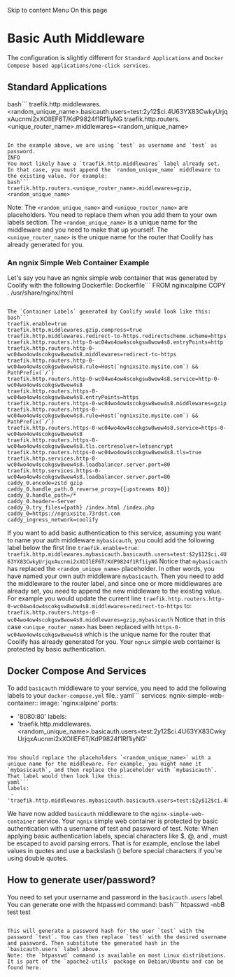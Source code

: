 Skip to content
Menu
On this page
# Basic Auth Middleware ​
The configuration is slightly different for `Standard Applications` and `Docker Compose based applications/one-click services`.
## Standard Applications ​
bash```
traefik.http.middlewares.<random_unique_name>.basicauth.users=test:$2y$12$ci.4U63YX83CwkyUrjqxAucnmi2xXOIlEF6T/KdP9824f1Rf1iyNG
traefik.http.routers.<unique_router_name>.middlewares=<random_unique_name>
```

In the example above, we are using `test` as username and `test` as password.
INFO
You most likely have a `traefik.http.middlewares` label already set. In that case, you must append the `random_unique_name` middleware to the existing value. For example:
bash```
traefik.http.routers.<unique_router_name>.middlewares=gzip,<random_unique_name>
```

Note: The `<random_unique_name>` and `<unique_router_name>` are placeholders. You need to replace them when you add them to your own labels section. The `<random_unique_name>` is a unique name for the middleware and you need to make that up yourself. The `<unique_router_name>` is the unique name for the router that Coolify has already generated for you.
### An ngnix Simple Web Container Example ​
Let's say you have an ngnix simple web container that was generated by Coolify with the following Dockerfile:
Dockerfile```
FROM nginx:alpine
COPY . /usr/share/nginx/html
```

The `Container Labels` generated by Coolify would look like this:
bash```
traefik.enable=true
traefik.http.middlewares.gzip.compress=true
traefik.http.middlewares.redirect-to-https.redirectscheme.scheme=https
traefik.http.routers.http-0-wc04wo4ow4scokgsw8wow4s8.entryPoints=http
traefik.http.routers.http-0-wc04wo4ow4scokgsw8wow4s8.middlewares=redirect-to-https
traefik.http.routers.http-0-wc04wo4ow4scokgsw8wow4s8.rule=Host(`ngnixsite.mysite.com`) && PathPrefix(`/`)
traefik.http.routers.http-0-wc04wo4ow4scokgsw8wow4s8.service=http-0-wc04wo4ow4scokgsw8wow4s8
traefik.http.routers.https-0-wc04wo4ow4scokgsw8wow4s8.entryPoints=https
traefik.http.routers.https-0-wc04wo4ow4scokgsw8wow4s8.middlewares=gzip
traefik.http.routers.https-0-wc04wo4ow4scokgsw8wow4s8.rule=Host(`ngnixsite.mysite.com`) && PathPrefix(`/`)
traefik.http.routers.https-0-wc04wo4ow4scokgsw8wow4s8.service=https-0-wc04wo4ow4scokgsw8wow4s8
traefik.http.routers.https-0-wc04wo4ow4scokgsw8wow4s8.tls.certresolver=letsencrypt
traefik.http.routers.https-0-wc04wo4ow4scokgsw8wow4s8.tls=true
traefik.http.services.http-0-wc04wo4ow4scokgsw8wow4s8.loadbalancer.server.port=80
traefik.http.services.https-0-wc04wo4ow4scokgsw8wow4s8.loadbalancer.server.port=80
caddy_0.encode=zstd gzip
caddy_0.handle_path.0_reverse_proxy={{upstreams 80}}
caddy_0.handle_path=/*
caddy_0.header=-Server
caddy_0.try_files={path} /index.html /index.php
caddy_0=https://ngnixsite.73rdst.com
caddy_ingress_network=coolify
```

If you want to add basic authentication to this service, assuming you want to name your auth middleware `mybasicauth`, you could add the following label below the first line `traefik.enable=true`:
`traefik.http.middlewares.mybasicauth.basicauth.users=test:$2y$12$ci.4U63YX83CwkyUrjqxAucnmi2xXOIlEF6T/KdP9824f1Rf1iyNG`
Notice that `mybasicauth` has replaced the `<random_unique_name>` placeholder. In other words, you have named your own auth middleware `mybasicauth`.
Then you need to add the middleware to the router label, and since one or more middlewares are already set, you need to append the new middleware to the existing value.
For example you would update the current line
`traefik.http.routers.http-0-wc04wo4ow4scokgsw8wow4s8.middlewares=redirect-to-https`
to:
`traefik.http.routers.https-0-wc04wo4ow4scokgsw8wow4s8.middlewares=gzip,mybasicauth`
Notice that in this case `<unique_router_name>` has been replaced with `https-0-wc04wo4ow4scokgsw8wow4s8` which is the unique name for the router that Coolify has already generated for you.
Your `ngnix` simple web container is protected by basic authentication.
## Docker Compose And Services ​
To add `basicauth` middleware to your service, you need to add the following labels to your `docker-compose.yml` file.:
yaml```
services:
 ngnix-simple-web-container::
  image: 'nginx:alpine'
  ports:
   - '8080:80'
  labels:
   - 'traefik.http.middlewares.<random_unique_name>.basicauth.users=test:$2y$12$ci.4U63YX83CwkyUrjqxAucnmi2xXOIlEF6T/KdP9824f1Rf1iyNG'
```

You should replace the placeholders `<random_unique_name>` with a unique name for the middleware. For example, you might name it `mybasicauth`, and then replace the placeholder with `mybasicauth`. That label would then look like this:
yaml```
labels:
 - 'traefik.http.middlewares.mybasicauth.basicauth.users=test:$2y$12$ci.4U63YX83CwkyUrjqxAucnmi2xXOIlEF6T/KdP9824f1Rf1iyNG'
```

We have now added `basicauth` middleware to the `nginx-simple-web-container` service.
Your `ngnix` simple web container is protected by basic authentication with a username of test and password of test.
Note: When applying basic authentication labels, special characters like $, @, and , must be escaped to avoid parsing errors. That is for example, enclose the label values in quotes and use a backslash () before special characters if you're using double quotes.
## How to generate user/password? ​
You need to set your username and password in the `basicauth.users` label.
You can generate one with the htpasswd command:
bash```
htpasswd -nbB test test
```

This will generate a password hash for the user `test` with the password `test`. You can then replace `test` with the desired username and password. Then substitute the generated hash in the `basicauth.users` label above.
Note: the `htpasswd` command is available on most Linux distributions. It is part of the `apache2-utils` package on Debian/Ubuntu and can be found here.
